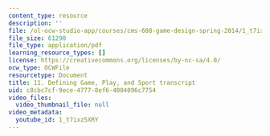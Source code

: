 ```yaml
---
content_type: resource
description: ''
file: /ol-ocw-studio-app/courses/cms-608-game-design-spring-2014/1_t7ixz5XRY_transcript.pdf
file_size: 61290
file_type: application/pdf
learning_resource_types: []
license: https://creativecommons.org/licenses/by-nc-sa/4.0/
ocw_type: OCWFile
resourcetype: Document
title: 11. Defining Game, Play, and Sport transcript
uid: c8cbc7cf-9ece-4777-8ef6-4004096c7754
video_files:
  video_thumbnail_file: null
video_metadata:
  youtube_id: 1_t7ixz5XRY
---
```

